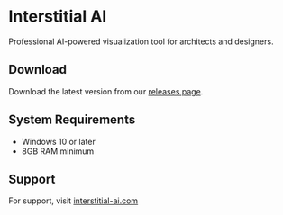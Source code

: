 # Interstitial AI

Professional AI-powered visualization tool for architects and designers.

## Download

Download the latest version from our [releases page](https://github.com/InterstitialAI/releases/releases).

## System Requirements
- Windows 10 or later
- 8GB RAM minimum

## Support
For support, visit [interstitial-ai.com](https://interstitial-ai.com)
